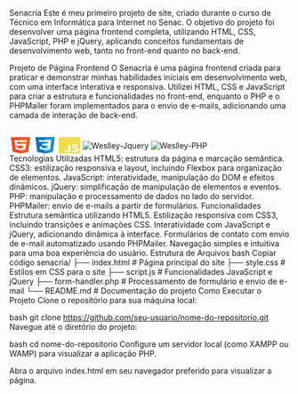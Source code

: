 Senacria
Este é meu primeiro projeto de site, criado durante o curso de Técnico em Informática para Internet no Senac. O objetivo do projeto foi desenvolver uma página frontend completa, utilizando HTML, CSS, JavaScript, PHP e jQuery, aplicando conceitos fundamentais de desenvolvimento web, tanto no front-end quanto no back-end.

Projeto de Página Frontend
O Senacria é uma página frontend criada para praticar e demonstrar minhas habilidades iniciais em desenvolvimento web, com uma interface interativa e responsiva. Utilizei HTML, CSS e JavaScript para criar a estrutura e funcionalidades no front-end, enquanto o PHP e o PHPMailer foram implementados para o envio de e-mails, adicionando uma camada de interação de back-end.
<div style="display: inline_block"><br>
  <img align="center" alt="Weslley-HTML" height="30" width="40" src="https://raw.githubusercontent.com/devicons/devicon/master/icons/html5/html5-original.svg">
  <img align="center" alt="Weslley-CSS" height="30" width="40" src="https://raw.githubusercontent.com/devicons/devicon/master/icons/css3/css3-original.svg">
  <img align="center" alt="Weslley-JavaScript" height="30" width="40" src="https://raw.githubusercontent.com/devicons/devicon/master/icons/javascript/javascript-plain.svg">
  <img align="center" alt="Weslley-Jquery" height="40" width="40" src="https://cdn.jsdelivr.net/gh/devicons/devicon@latest/icons/jquery/jquery-plain-wordmark.svg"/>    
  <img align="center" alt="Weslley-PHP" height="40" width="40" src="https://cdn.jsdelivr.net/gh/devicons/devicon@latest/icons/php/php-original.svg" />   
</div>
Tecnologias Utilizadas
HTML5: estrutura da página e marcação semântica.
CSS3: estilização responsiva e layout, incluindo Flexbox para organização de elementos.
JavaScript: interatividade, manipulação do DOM e efeitos dinâmicos.
jQuery: simplificação de manipulação de elementos e eventos.
PHP: manipulação e processamento de dados no lado do servidor.
PHPMailer: envio de e-mails a partir de formulários.
Funcionalidades
Estrutura semântica utilizando HTML5.
Estilização responsiva com CSS3, incluindo transições e animações CSS.
Interatividade com JavaScript e jQuery, adicionando dinâmica à interface.
Formulários de contato com envio de e-mail automatizado usando PHPMailer.
Navegação simples e intuitiva para uma boa experiência do usuário.
Estrutura de Arquivos
bash
Copiar código
senacria/
├── index.html          # Página principal do site
├── style.css           # Estilos em CSS para o site
├── script.js           # Funcionalidades JavaScript e jQuery
├── form-handler.php    # Processamento de formulário e envio de e-mail
└── README.md           # Documentação do projeto
Como Executar o Projeto
Clone o repositório para sua máquina local:

bash
git clone https://github.com/seu-usuario/nome-do-repositorio.git
Navegue até o diretório do projeto:

bash
    cd nome-do-repositorio
Configure um servidor local (como XAMPP ou WAMP) para visualizar a aplicação PHP.

Abra o arquivo index.html em seu navegador preferido para visualizar a página.
